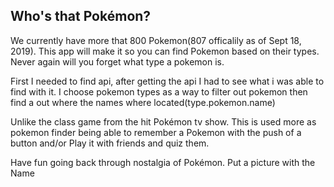## Who's that Pokémon?

We currently have more that 800 Pokemon(807 officalily as of Sept 18, 2019). This app will make it so you can find Pokemon based on their types. Never again will you forget what type a pokemon is.

First I needed to find api, after getting the api I had to see what i was able to find with it. I choose pokemon types as a way to filter out pokemon then find a out where the names where located(type.pokemon.name)

Unlike the class game from the hit Pokémon tv show. This is used more as pokemon finder being able to remember a Pokemon with the push of a button and/or Play it with friends and quiz them.

Have fun going back through nostalgia of Pokémon. Put a picture with the Name
